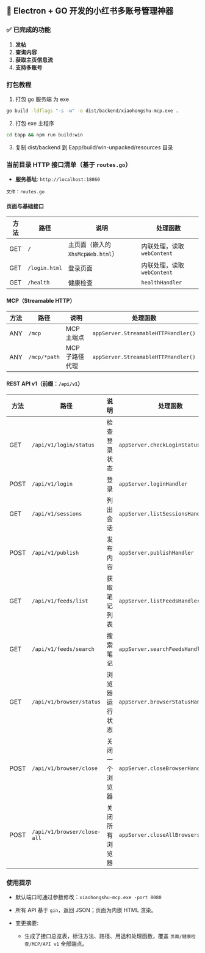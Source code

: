 ## 🎉 Electron + GO 开发的小红书多账号管理神器


### ✅ 已完成的功能

1. **发帖**
2. **查询内容**
3. **获取主页信息流**
4. **支持多账号**


### 打包教程

1. 打包 go 服务端 为 exe

```bash
go build -ldflags "-s -w" -o dist/backend/xiaohongshu-mcp.exe .
```

2. 打包 exe 主程序 

```bash
cd Eapp && npm run build:win
```

3. 复制 dist/backend 到 Eapp/build/win-unpacked/resources 目录



### 当前目录 HTTP 接口清单（基于 `routes.go`）

- **服务基址**: `http://localhost:18060`

```text
文件：routes.go
```

#### 页面与基础接口

| 方法 | 路径 | 说明 | 处理函数 |
|---|---|---|---|
| GET | `/` | 主页面（嵌入的 `XhsMcpWeb.html`） | 内联处理，读取 `webContent` |
| GET | `/login.html` | 登录页面 | 内联处理，读取 `webContent` |
| GET | `/health` | 健康检查 | `healthHandler` |

#### MCP（Streamable HTTP）

| 方法 | 路径 | 说明 | 处理函数 |
|---|---|---|---|
| ANY | `/mcp` | MCP 主端点 | `appServer.StreamableHTTPHandler()` |
| ANY | `/mcp/*path` | MCP 子路径代理 | `appServer.StreamableHTTPHandler()` |

#### REST API v1（前缀：`/api/v1`）

| 方法 | 路径 | 说明 | 处理函数 |
|---|---|---|---|
| GET | `/api/v1/login/status` | 检查登录状态 | `appServer.checkLoginStatusHandler` |
| POST | `/api/v1/login` | 登录 | `appServer.loginHandler` |
| GET | `/api/v1/sessions` | 列出会话 | `appServer.listSessionsHandler` |
| POST | `/api/v1/publish` | 发布内容 | `appServer.publishHandler` |
| GET | `/api/v1/feeds/list` | 获取笔记列表 | `appServer.listFeedsHandler` |
| GET | `/api/v1/feeds/search` | 搜索笔记 | `appServer.searchFeedsHandler` |
| GET | `/api/v1/browser/status` | 浏览器运行状态 | `appServer.browserStatusHandler` |
| POST | `/api/v1/browser/close` | 关闭一个浏览器 | `appServer.closeBrowserHandler` |
| POST | `/api/v1/browser/close-all` | 关闭所有浏览器 | `appServer.closeAllBrowsersHandler` |

### 使用提示

- 默认端口可通过参数修改：`xiaohongshu-mcp.exe -port 8080`
- 所有 API 基于 `gin`，返回 JSON；页面为内嵌 HTML 渲染。

- 变更摘要:
  - 生成了接口总览表，标注方法、路径、用途和处理函数，覆盖 `页面/健康检查/MCP/API v1` 全部端点。